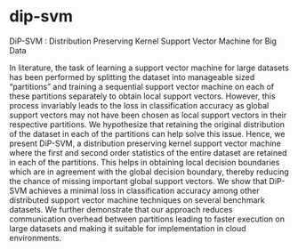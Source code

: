 # dip-svm
DiP-SVM : Distribution Preserving Kernel Support Vector Machine for Big Data

In literature, the task of learning a support vector machine for large datasets has been performed by splitting the dataset into manageable sized “partitions” and training a sequential support vector machine on each of these partitions separately to obtain local support vectors. However, this process invariably leads to the loss in classification accuracy as global support vectors may not have been chosen as local support vectors in their respective partitions. We hypothesize that retaining the original distribution of the dataset in each of the partitions can help solve this issue. Hence, we present DiP-SVM, a distribution preserving kernel support vector machine where the first and second order statistics of the entire dataset are retained in each of the partitions. This helps in obtaining local decision boundaries which are in agreement with the global decision boundary, thereby reducing the chance of missing important global support vectors. We show that DiP-SVM achieves a minimal loss in classification accuracy among other distributed support vector machine techniques on several benchmark datasets. We further demonstrate that our approach reduces communication overhead between partitions leading to faster execution on large datasets and making it suitable for implementation in cloud environments.
